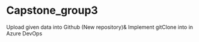 # Capstone_group3
Upload given data into Github (New repository)&amp; Implement gitClone into in Azure DevOps
